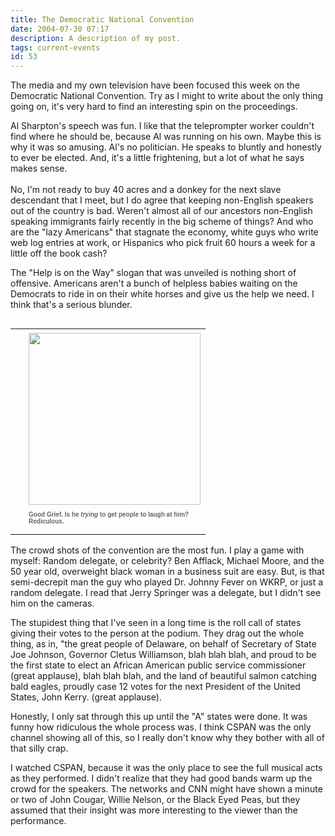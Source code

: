 ```yaml
---
title: The Democratic National Convention
date: 2004-07-30 07:17
description: A description of my post.
tags: current-events
id: 53
---
```

The media and my own television have been focused this week on the Democratic National Convention.  Try as I might to write about the only thing going on, it's very hard to find an interesting spin on the proceedings.

Al Sharpton's speech was fun.  I like that the teleprompter worker couldn't find where he should be, because Al was running on his own.  Maybe this is why it was so amusing.  Al's no politician.  He speaks to bluntly and honestly to ever be elected.  And, it's a little frightening, but a lot of what he says makes sense.
<span class="spanEndPreview">&nbsp;</span><br /><br />  No, I'm not ready to buy 40 acres and a donkey for the next slave descendant that I meet, but I do agree that keeping non-English speakers out of the country is bad.  Weren't almost all of our ancestors non-English speaking immigrants fairly recently in the big scheme of things?  And who are the "lazy Americans" that stagnate the economy, white guys who write web log entries at work, or Hispanics who pick fruit 60 hours a week for a little off the book cash?

The "Help is on the Way" slogan that was unveiled is nothing short of offensive.  Americans aren't a bunch of helpless babies waiting on the Democrats to ride in on their white horses and give us the help we need.  I think that's a serious blunder.

<table cellpadding=0 cellspacing=0 border=0 align=right><tr><td width=5 rowspan=2><spacer type=block width=5 height=1></spacer></td><td width=275><img src="/img/Kerry.jpg" width=275 aborder=0 vspace=4/></td></tr><tr><td width=275><font face="verdana, arial, geneva" size=1 color=#666666><b>Good Grief.  Is he <i>trying</i> to get people to laugh at him?  Rediculous.<br /><br /></b></font></td></tr></table>

The crowd shots of the convention are the most fun.  I play a game with myself:  Random delegate, or celebrity?  Ben Afflack, Michael Moore, and the 50 year old, overweight black woman in a business suit are easy.  But, is that semi-decrepit man the guy who played Dr. Johnny Fever on WKRP, or just a random delegate.  I read that Jerry Springer was a delegate, but I didn't see him on the cameras.

The stupidest thing that I've seen in a long time is the roll call of states giving their votes to the person at the podium.  They drag out the whole thing, as in, "the great people of Delaware, on behalf of Secretary of State Joe Johnson, Governor Cletus Williamson, blah blah blah, and proud to be the first state to elect an African American public service commissioner (great applause), blah blah blah, and the land of beautiful salmon catching bald eagles, proudly case 12 votes for the next President of the United States, John Kerry. (great applause).

Honestly, I only sat through this up until the "A" states were done.  It was funny how ridiculous the whole process was.  I think CSPAN was the only channel showing all of this, so I really don't know why they bother with all of that silly crap.

I watched CSPAN, because it was the only place to see the full musical acts as they performed.  I didn't realize that they had good bands warm up the crowd for the speakers.  The networks and CNN might have shown a minute or two of John Cougar, Willie Nelson, or the Black Eyed Peas, but they assumed that their insight was more interesting to the viewer than the performance.
